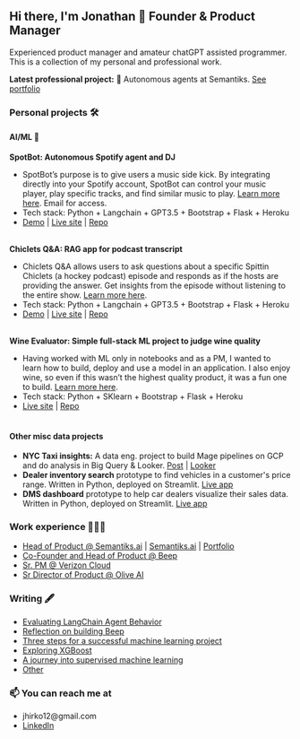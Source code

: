 ## Hi there, I'm Jonathan 🤙 Founder & Product Manager
Experienced product manager and amateur chatGPT assisted programmer. This is a collection of my personal and professional work. 

<b>Latest professional project:</b> 🤖 Autonomous agents at Semantiks. <a href="https://github.com/shibby576/semantiks_portfolio/tree/main">See portfolio</a>

### Personal projects 🛠 
#### AI/ML 🦾
  <b>SpotBot: Autonomous Spotify agent and DJ</b>
    <ul>
      <li>SpotBot’s purpose is to give users a music side kick. By integrating directly into your Spotify account, SpotBot can control your music player, play specific tracks, and find similar music to play. <a href="https://github.com/shibby576/spot-bot">Learn more here</a>. Email for access.</li>
      <li>Tech stack: Python + Langchain + GPT3.5 + Bootstrap + Flask + Heroku</li>
      <li> <a href="https://www.linkedin.com/posts/jonathanehirko_llm-ai-startups-activity-7082731257796718593-pugH?utm_source=share&utm_medium=member_desktop"> Demo</a> | <a href="https://www.spot-bot.xyz/">Live site</a> | <a href="https://github.com/shibby576/spot-bot">Repo</a></li>    
    </ul>
    <b>Chiclets Q&A: RAG app for podcast transcript</b>
    <ul>
      <li>Chiclets Q&A allows users to ask questions about a specific Spittin Chiclets (a hockey podcast) episode and responds as if the hosts are providing the answer. Get insights from the episode without listening to the entire show. <a href="https://github.com/shibby576/chiclet/tree/main">Learn more here</a>.</li>
      <li>Tech stack: Python + Langchain + GPT3.5 + Bootstrap + Flask + Heroku</li>
      <li> <a href="https://github.com/shibby576/chiclet/tree/main">Demo</a> | <a href="https://playoffchat.herokuapp.com/">Live site</a> | <a href="https://github.com/shibby576/chiclet/tree/main">Repo</a></li>    
    </ul>
  <b>Wine Evaluator: Simple full-stack ML project to judge wine quality</b>
    <ul>
      <li>Having worked with ML only in notebooks and as a PM, I wanted to learn how to build, deploy and use a model in an application. I also enjoy wine, so even if this wasn’t the highest quality product, it was a fun one to build. <a href="https://github.com/shibby576/WineSite">Learn more here</a>.</li>
      <li>Tech stack: Python + SKlearn + Bootstrap + Flask + Heroku</li>
      <li> <a href="https://winesite.herokuapp.com/">Live site</a> | <a href="https://github.com/shibby576/WineSite">Repo</a></li>    
    </ul>
#### Other misc data projects
  <ul>
  <li><b>NYC Taxi insights:</b> A data eng. project to build Mage pipelines on GCP and do analysis in Big Query & Looker. <a href="https://www.linkedin.com/posts/jonathanehirko_dataengineering-activity-7059221630962597888-aAPZ/?utm_source=share&utm_medium=member_desktop">Post</a> | <a href="https://lookerstudio.google.com/u/0/reporting/20901db7-026f-44a7-80fb-0686fcbe3a8c/page/oOsOD?s=vRl-2jijU3k">Looker</a></li>
    
  <li><b>Dealer inventory search</b> prototype to find vehicles in a customer's price range. Written in Python, deployed on Streamlit. <a href="https://lotalyticssearch.streamlit.app/">Live app</a></li>
  <li><b>DMS dashboard</b> prototype to help car dealers visualize their sales data. Written in Python, deployed on Streamlit. <a href="https://lotalyticsdms.streamlit.app/">Live app</a></li>
  </ul>


### Work experience 👨🏻‍💻  
<ul>
  <li><a href="https://aivy.ai/" target="_blank">Head of Product @ Semantiks.ai</a> | <a href="https://semantiks.ai/" target="_blank">Semantiks.ai</a> | <a href="https://github.com/shibby576/semantiks_portfolio/tree/main">Portfolio</a></li>
  <li><a href="https://beepauto.com/" target="_blank">Co-Founder and Head of Product @ Beep</a></li>
  <li><a href="https://www.verizon.com/about/news/verizon-cloud-unlimited" target="_blank">Sr. PM @ Verizon Cloud</a></li>
  <li><a href="https://oliveai.com/" target="_blank">Sr Director of Product @ Olive AI</a></li>
</ul>

### Writing 🖋
<ul>
  <li><a href="https://medium.com/@jhirko12/navigating-the-path-to-reliable-autonomy-evaluating-langchain-agent-behavior-7b4cf3771766" target="_blank">Evaluating LangChain Agent Behavior</a></li>
  <li><a href="https://www.linkedin.com/pulse/reflection-my-time-building-beep-jonathan-hirko" target="_blank">Reflection on building Beep</a></li>
  <li><a href="https://medium.com/towards-data-science/three-steps-for-a-successful-machine-learning-project-baac098ba775" target="_blank">Three steps for a successful machine learning project</a></li>
  <li><a href="https://towardsdatascience.com/exploring-xgboost-4baf9ace0cf6" target="_blank">Exploring XGBoost</a></li>
  <li><a href="https://towardsdatascience.com/a-journey-into-supervised-machine-learning-f26f238b0477" target="_blank">A journey into supervised machine learning</a></li>
  <li><a href="https://medium.com/@jhirko12" target="_blank">Other</a></li>
</ul>

### 📫 You can reach me at 
<ul>
  <li>jhirko12@gmail.com</li>
  <li><a href="https://www.linkedin.com/in/jonathanehirko/" target="_blank">LinkedIn</a></li>
</ul>


<!--
**shibby576/shibby576** is a ✨ _special_ ✨ repository because its `README.md` (this file) appears on your GitHub profile.

Here are some ideas to get you started:

- 🔭 I’m currently working on ...
- 🌱 I’m currently learning ...
- 👯 I’m looking to collaborate on ...
- 🤔 I’m looking for help with ...
- 💬 Ask me about ...
- 📫 How to reach me: ...
- 😄 Pronouns: ...
- ⚡ Fun fact: ...
-->
